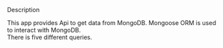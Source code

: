 Description

This app provides Api to get data from MongoDB. Mongoose ORM is used to interact with MongoDB.  
There is five different queries.
